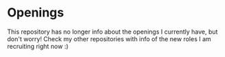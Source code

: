 # Openings

This repository has no longer info about the openings I currently have, but don't worry! Check my other repositories with info of the new roles I am recruiting right now :)
